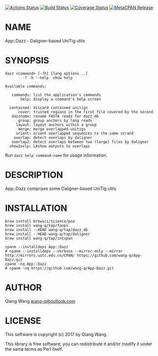 [![Actions Status](https://github.com/wang-q/App-Dazz/actions/workflows/build.yml/badge.svg)](https://github.com/wang-q/App-Dazz/actions) [![Build Status](https://travis-ci.org/wang-q/App-Dazz.svg?branch=master)](https://travis-ci.org/wang-q/App-Dazz) [![Coverage Status](http://codecov.io/github/wang-q/App-Dazz/coverage.svg?branch=master)](https://codecov.io/github/wang-q/App-Dazz?branch=master) [![MetaCPAN Release](https://badge.fury.io/pl/App-Dazz.svg)](https://metacpan.org/release/App-Dazz)
# NAME

App::Dazz - Daligner-based UniTig utils

# SYNOPSIS

    dazz <command> [-?h] [long options...]
            -? -h --help  show help

    Available commands:

       commands: list the application's commands
           help: display a command's help screen

      contained: discard contained unitigs
          cover: trusted regions in the first file covered by the second
       dazzname: rename FASTA reads for dazz_db
          group: group anchors by long reads
         layout: layout anchors within a group
          merge: merge overlapped unitigs
         orient: orient overlapped sequences to the same strand
        overlap: detect overlaps by daligner
       overlap2: detect overlaps between two (large) files by daligner
      show2ovlp: LAshow outputs to overlaps

Run `dazz help command-name` for usage information.

# DESCRIPTION

App::Dazz comprises some Daligner-based UniTig utils

# INSTALLATION

    brew install brewsci/science/poa
    brew install wang-q/tap/faops
    brew install --HEAD wang-q/tap/dazz_db
    brew install --HEAD wang-q/tap/daligner
    brew install wang-q/tap/intspan

    cpanm --installdeps App::Dazz
    # cpanm --installdeps --verbose --mirror-only --mirror http://mirrors.ustc.edu.cn/CPAN/ https://github.com/wang-q/App-Dazz.git
    cpanm -nq App::Dazz
    # cpanm -nq https://github.com/wang-q/App-Dazz.git

# AUTHOR

Qiang Wang <wang-q@outlook.com>

# LICENSE

This software is copyright (c) 2017 by Qiang Wang.

This library is free software; you can redistribute it and/or modify
it under the same terms as Perl itself.
